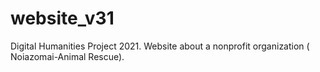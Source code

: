 # website_v31
Digital Humanities Project 2021. Website about a nonprofit organization ( Noiazomai-Animal Rescue). 
